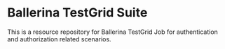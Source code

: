 # Ballerina TestGrid Suite

This is a resource repository for Ballerina TestGrid Job for authentication and authorization related scenarios.
